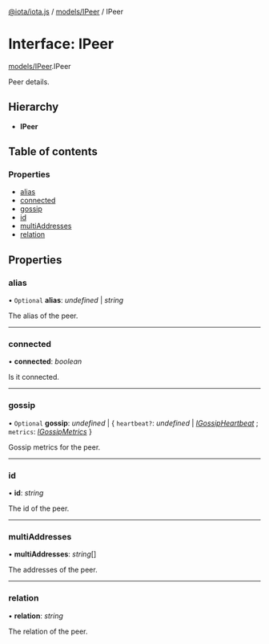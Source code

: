 [@iota/iota.js](../../README.md) / [models/IPeer](../../modules/models_ipeer.md) / IPeer

# Interface: IPeer

[models/IPeer](../../modules/models_ipeer.md).IPeer

Peer details.

## Hierarchy

* **IPeer**

## Table of contents

### Properties

- [alias](ipeer.ipeer.md#alias)
- [connected](ipeer.ipeer.md#connected)
- [gossip](ipeer.ipeer.md#gossip)
- [id](ipeer.ipeer.md#id)
- [multiAddresses](ipeer.ipeer.md#multiaddresses)
- [relation](ipeer.ipeer.md#relation)

## Properties

### alias

• `Optional` **alias**: *undefined* \| *string*

The alias of the peer.

___

### connected

• **connected**: *boolean*

Is it connected.

___

### gossip

• `Optional` **gossip**: *undefined* \| { `heartbeat?`: *undefined* \| [*IGossipHeartbeat*](igossipheartbeat.igossipheartbeat.md) ; `metrics`: [*IGossipMetrics*](igossipmetrics.igossipmetrics.md)  }

Gossip metrics for the peer.

___

### id

• **id**: *string*

The id of the peer.

___

### multiAddresses

• **multiAddresses**: *string*[]

The addresses of the peer.

___

### relation

• **relation**: *string*

The relation of the peer.
